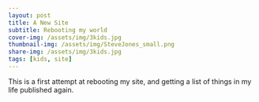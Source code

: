 ```yaml
---
layout: post
title: A New Site
subtitle: Rebooting my world
cover-img: /assets/img/3kids.jpg
thumbnail-img: /assets/img/SteveJones_small.png
share-img: /assets/img/3kids.jpg
tags: [kids, site]
---
```


This is a first attempt at rebooting my site, and getting a list of things in my life published again.